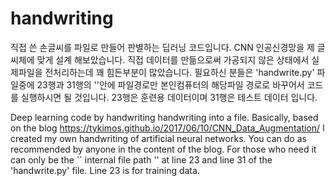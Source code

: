 # handwriting
직접 쓴 손글씨를 파일로 만들어 판별하는 딥러닝 코드입니다.
CNN 인공신경망을 제 글씨체에 맞게 설계 해보았습니다.
직접 데이터를 만듦으로써 가공되지 않은 상태에서 실제파일을 전처리하는데 꽤 힘든부분이 많았습니다.
필요하신 분들은 'handwrite.py' 파일중에 23행과 31행의 ''안에 파일경로만 본인컴퓨터의 해당파일 경로로 바꾸어서 코드를 실행하시면 될 것입니다.
23행은 훈련용 데이터이며 31행은 테스트 데이터 입니다.



Deep learning code by handwriting handwriting into a file.
Basically, based on the blog https://tykimos.github.io/2017/06/10/CNN_Data_Augmentation/ I created my own handwriting of artificial neural networks.
You can do as recommended by anyone in the content of the blog.
For those who need it can only be the `` internal file path '' at line 23 and line 31 of the 'handwrite.py' file.
Line 23 is for training data.
